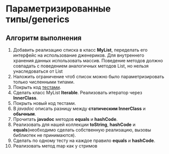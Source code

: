 # Параметризированные типы/generics

## Алгоритм выполнения

1. Добавить реализацию списка в класс __MyList__, переделать его интерфейс на использование дженериков. Для внутреннего хранения данных использовать массив. Поведение методов должно совпадать с поведением аналогичных методов List, но нельзя унаследоваться от List
2. Наложить ограничение чтоб список можно было параметризировать только численными типами.
3. Покрыть код [тестами](https://habr.com/ru/post/169381/).
4. Сделать класс MyList __Iterable__. Реализовать итератор через __InnerClass__. 
5. Покрыть новый код тестами.
6. В _javadoc_ описать разницу между __статическим InnerClass__ и __обычным__.
7. Прочитать __javadoc__ методов __equals__ и __hashCode__.
8. Реализовать для нашей коллекции __toString__, __hashCode__ и __equals__(необходимо сделать собственную реализацию, вызовы библиотек не принимаются).
9. Сделать по одному тесту на каждое правило __equals__ и __hashCode__.
10. Реализовать метод map как у стримов
